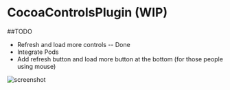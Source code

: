 CocoaControlsPlugin (WIP)
===================
##TODO
* Refresh and load more controls -- Done
* Integrate Pods
* Add refresh button and load more button at the bottom (for those people using mouse)

![screenshot](https://raw.githubusercontent.com/yeahdongcn/CocoaControlsPlugin/master/screenshot.png)
